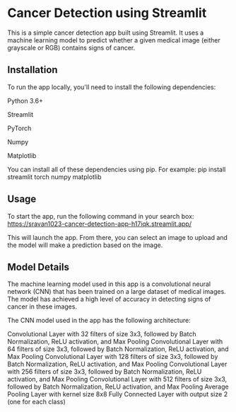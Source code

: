 # Cancer Detection using Streamlit

This is a simple cancer detection app built using Streamlit. It uses a machine learning model to predict whether a given medical image (either grayscale or RGB) contains signs of cancer.

## Installation

To run the app locally, you'll need to install the following dependencies:

Python 3.6+

Streamlit

PyTorch

Numpy

Matplotlib

You can install all of these dependencies using pip. For example:
pip install streamlit torch numpy matplotlib

## Usage

To start the app, run the following command in your search box:
https://sravan1023-cancer-detection-app-h17iqk.streamlit.app/

This will launch the app. From there, you can select an image to upload and the model will make a prediction based on the image.

## Model Details

The machine learning model used in this app is a convolutional neural network (CNN) that has been trained on a large dataset of medical images. The model has achieved a high level of accuracy in detecting signs of cancer in these images.

The CNN model used in the app has the following architecture:

Convolutional Layer with 32 filters of size 3x3, followed by Batch Normalization, ReLU activation, and Max Pooling
Convolutional Layer with 64 filters of size 3x3, followed by Batch Normalization, ReLU activation, and Max Pooling
Convolutional Layer with 128 filters of size 3x3, followed by Batch Normalization, ReLU activation, and Max Pooling
Convolutional Layer with 256 filters of size 3x3, followed by Batch Normalization, ReLU activation, and Max Pooling
Convolutional Layer with 512 filters of size 3x3, followed by Batch Normalization, ReLU activation, and Max Pooling
Average Pooling Layer with kernel size 8x8
Fully Connected Layer with output size 2 (one for each class)
